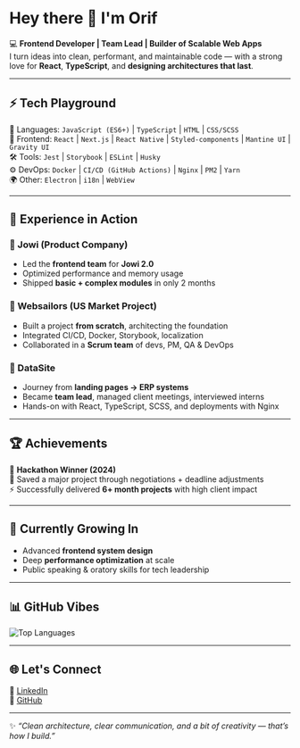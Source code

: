 # Hey there 👋 I'm Orif  

💻 **Frontend Developer | Team Lead | Builder of Scalable Web Apps**  
I turn ideas into clean, performant, and maintainable code — with a strong love for **React**, **TypeScript**, and **designing architectures that last**.  

---

## ⚡ Tech Playground
🚀 Languages: `JavaScript (ES6+)` | `TypeScript` | `HTML` | `CSS/SCSS`  
🎨 Frontend: `React` | `Next.js` | `React Native` | `Styled-components` | `Mantine UI` | `Gravity UI`  
🛠️ Tools: `Jest` | `Storybook` | `ESLint` | `Husky`  
⚙️ DevOps: `Docker` | `CI/CD (GitHub Actions)` | `Nginx` | `PM2` | `Yarn`  
🌍 Other: `Electron` | `i18n` | `WebView`  

---

## 🏢 Experience in Action
### 🔹 Jowi (Product Company)
- Led the **frontend team** for **Jowi 2.0**  
- Optimized performance and memory usage  
- Shipped **basic + complex modules** in only 2 months  

### 🔹 Websailors (US Market Project)
- Built a project **from scratch**, architecting the foundation  
- Integrated CI/CD, Docker, Storybook, localization  
- Collaborated in a **Scrum team** of devs, PM, QA & DevOps  

### 🔹 DataSite
- Journey from **landing pages → ERP systems**  
- Became **team lead**, managed client meetings, interviewed interns  
- Hands-on with React, TypeScript, SCSS, and deployments with Nginx  

---

## 🏆 Achievements
🥇 **Hackathon Winner (2024)**  
🤝 Saved a major project through negotiations + deadline adjustments  
⚡ Successfully delivered **6+ month projects** with high client impact  

---

## 🌱 Currently Growing In
- Advanced **frontend system design**  
- Deep **performance optimization** at scale  
- Public speaking & oratory skills for tech leadership  

---

## 📊 GitHub Vibes

![Top Languages](https://github-readme-stats.vercel.app/api/top-langs/?username=orif-ismailov&layout=compact&theme=tokyonight)  

---

## 🌐 Let's Connect
🔗 [LinkedIn](https://www.linkedin.com/in/orif-ismailov)  
🐙 [GitHub](https://github.com/orif-ismailov)  

---

✨ *“Clean architecture, clear communication, and a bit of creativity — that’s how I build.”*  
